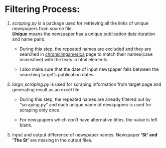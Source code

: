 # Filtering Process:

1. _scraping.py_ is a package used for retrieving all the links of unique newspapers from source file.  
**_Unique_** means the newspaper has a unique publication date duration and name pairs.

	* During this step, the repeated names are excluded and they are searched in [chroniclingamerica](http://chroniclingamerica.loc.gov/newspapers/) page to match their names(case insensitive) with the texts in html elements.

	* I also make sure that the date of input newspaper falls between the searching target’s publication dates.

2. _large_scraping.py_ is used for scraping information from target page and generating result as an excel file.

	* During this step, the repeated names are already filtered out by “scraping.py” and each unique name of newspapers is used for scraping only once.

	* For newspapers which don’t have alternative titles, the value is left blank.

3. Input and output difference of newspaper names: Newspaper **‘St' and 'The St’** are missing in the output files.

